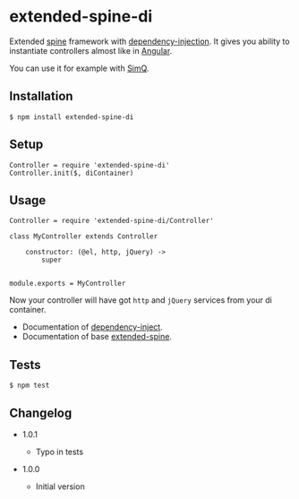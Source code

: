 # extended-spine-di

Extended [spine](https://npmjs.org/package/spine) framework with [dependency-injection](https://npmjs.org/package/dependency-injection).
It gives you ability to instantiate controllers almost like in [Angular](http://angularjs.org/).

You can use it for example with [SimQ](https://npmjs.org/package/simq).

## Installation

```
$ npm install extended-spine-di
```

## Setup

```
Controller = require 'extended-spine-di'
Controller.init($, diContainer)
```

## Usage

```
Controller = require 'extended-spine-di/Controller'

class MyController extends Controller

	constructor: (@el, http, jQuery) ->
		super


module.exports = MyController
```

Now your controller will have got `http` and `jQuery` services from your di container.

* Documentation of [dependency-inject](https://npmjs.org/package/dependency-injection).
* Documentation of base [extended-spine](https://npmjs.org/package/extended-spine).

## Tests

```
$ npm test
```

## Changelog

* 1.0.1
	+ Typo in tests

* 1.0.0
	+ Initial version